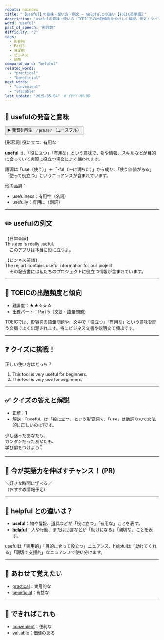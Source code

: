 ```yaml
---
robots: noindex
title: "【useful】の意味・使い方・例文 ― helpfulとの違い【TOEIC英単語】"
description: "usefulの意味・使い方・TOEICでの出題傾向をやさしく解説。例文・クイズ付きでhelpfulとの違いもわかりやすく学べます。"
word: "useful"
part_of_speech: "形容詞"
difficulty: "2"
tags:
  - 形容詞
  - Part5
  - 肯定的
  - ビジネス
  - 説明
compared_word: "helpful"
related_words:
  - "practical"
  - "beneficial"
next_words:
  - "convenient"
  - "valuable"
last_update: "2025-05-04"  # YYYY-MM-DD
---
```


## 🔰 usefulの発音と意味

<button class="play-audio" onclick="playTTS('useful')">
  <span class="play-audio-main">
    ▶️ 発音を再生　/ˈjuːs.fəl/
  </span>
  <span class="play-audio-sub">
    （ユースフル）
  </span>
</button>

[形容詞] 役に立つ、有用な

**useful** は、「役に立つ」「有用な」という意味で、物や情報、スキルなどが目的に合っていて実際に役立つ場合によく使われます。

語源は「use（使う）」＋「-ful（～に満ちた）」から成り、「使う価値がある」「使って役立つ」というニュアンスが含まれています。

他の品詞：  
- usefulness：有用性（名詞）
- usefully：有用に（副詞）

---

## ✏️ usefulの例文

【日常会話】  
This app is really useful.  
　このアプリは本当に役に立つよ。

【ビジネス英語】  
The report contains useful information for our project.  
　その報告書には私たちのプロジェクトに役立つ情報が含まれています。

---

## 🎯 TOEICの出題頻度と傾向

- 難易度：★★☆☆☆
- 出題パート：Part 5（文法・語彙問題）

TOEICでは、形容詞の語彙問題や、文中で「役立つ」「有用な」という意味を問う文脈でよく出題されます。特にビジネス文書や説明文で頻出です。

---

## ❓ クイズに挑戦！

正しい使い方はどっち？

1. This tool is very useful for beginners.  
2. This tool is very use for beginners.

---

## ✅ クイズの答えと解説

- 正解：**1**
- 解説：「useful」は「役に立つ」という形容詞で、「use」は動詞なので文法的に正しいのは1です。

少し迷ったあなたも、  
カンタンだったあなたも、  
学び癖をつけよう👇️

---

## 🚀 今が英語力を伸ばすチャンス！ (PR)

<div class="info-center">
＼好きな時間に学べる／<br>  
（おすすめ情報予定）
</div>

---

## 🤔  helpful との違いは？

- **useful**：物や情報、道具などが「役に立つ」「有用な」ことを表す。
- **[helpful](/word/helpful/)**：人や行動、または助言などが「助けになる」「親切な」ことを表す。

usefulは「実用的」「目的に合って役立つ」ニュアンス、helpfulは「助けてくれる」「親切で支援的」なニュアンスで使い分けます。

---

## 🧩 あわせて覚えたい

- [practical](/word/practical/)：実用的な
- [beneficial](/word/beneficial/)：有益な

---

## 📖 できればこれも

- [convenient](/word/convenient/)：便利な
- [valuable](/word/valuable/)：価値のある

<!-- cvid: aid28_bid36 -->
